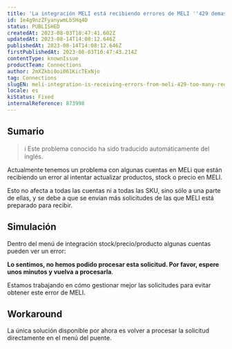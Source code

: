 ```yaml
---
title: 'La integración MELI está recibiendo errores de MELI ''429 demasiadas peticiones'''
id: 1e4g9nzZFyanywmLbSHq4D
status: PUBLISHED
createdAt: 2023-08-03T10:47:41.602Z
updatedAt: 2023-08-14T14:08:12.646Z
publishedAt: 2023-08-14T14:08:12.646Z
firstPublishedAt: 2023-08-03T10:47:43.214Z
contentType: knownIssue
productTeam: Connections
author: 2mXZkbi0oi061KicTExNjo
tag: Connections
slugEN: meli-integration-is-receiving-errors-from-meli-429-too-many-requests
locale: es
kiStatus: Fixed
internalReference: 873998
---
```


## Sumario

>ℹ️ Este problema conocido ha sido traducido automáticamente del inglés.



Actualmente tenemos un problema con algunas cuentas en MELi que están recibiendo un error al intentar actualizar productos, stock o precio en MELI.

Esto no afecta a todas las cuentas ni a todas las SKU, sino sólo a una parte de ellas, y se debe a que se envían más solicitudes de las que MELI está preparado para recibir.


##

## Simulación



Dentro del menú de integración stock/precio/producto algunas cuentas pueden ver un error:

**Lo sentimos, no hemos podido procesar esta solicitud. Por favor, espere unos minutos y vuelva a procesarla**.

Estamos trabajando en cómo gestionar mejor las solicitudes para evitar obtener este error de MELI.



## Workaround


La única solución disponible por ahora es volver a procesar la solicitud directamente en el menú del puente.





